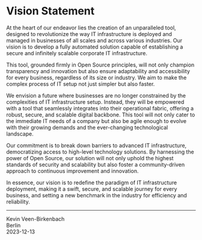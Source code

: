 # Vision Statement

At the heart of our endeavor lies the creation of an unparalleled tool, designed to revolutionize the way IT infrastructure is deployed and managed in businesses of all scales and across various industries. Our vision is to develop a fully automated solution capable of establishing a secure and infinitely scalable corporate IT infrastructure.

This tool, grounded firmly in Open Source principles, will not only champion transparency and innovation but also ensure adaptability and accessibility for every business, regardless of its size or industry. We aim to make the complex process of IT setup not just simpler but also faster.

We envision a future where businesses are no longer constrained by the complexities of IT infrastructure setup. Instead, they will be empowered with a tool that seamlessly integrates into their operational fabric, offering a robust, secure, and scalable digital backbone. This tool will not only cater to the immediate IT needs of a company but also be agile enough to evolve with their growing demands and the ever-changing technological landscape.

Our commitment is to break down barriers to advanced IT infrastructure, democratizing access to high-level technology solutions. By harnessing the power of Open Source, our solution will not only uphold the highest standards of security and scalability but also foster a community-driven approach to continuous improvement and innovation.

In essence, our vision is to redefine the paradigm of IT infrastructure deployment, making it a swift, secure, and scalable journey for every business, and setting a new benchmark in the industry for efficiency and reliability.

---

Kevin Veen-Birkenbach  
Berlin  
2023-12-13
